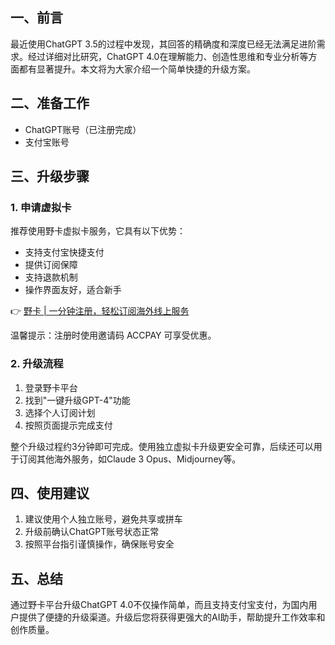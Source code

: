 ## 一、前言

最近使用ChatGPT 3.5的过程中发现，其回答的精确度和深度已经无法满足进阶需求。经过详细对比研究，ChatGPT 4.0在理解能力、创造性思维和专业分析等方面都有显著提升。本文将为大家介绍一个简单快捷的升级方案。

## 二、准备工作

- ChatGPT账号（已注册完成）
- 支付宝账号

## 三、升级步骤

### 1. 申请虚拟卡

推荐使用野卡虚拟卡服务，它具有以下优势：
- 支持支付宝快捷支付
- 提供订阅保障
- 支持退款机制
- 操作界面友好，适合新手

👉 [野卡 | 一分钟注册，轻松订阅海外线上服务](https://bit.ly/bewildcard)

温馨提示：注册时使用邀请码 ACCPAY 可享受优惠。

### 2. 升级流程

1. 登录野卡平台
2. 找到"一键升级GPT-4"功能
3. 选择个人订阅计划
4. 按照页面提示完成支付

整个升级过程约3分钟即可完成。使用独立虚拟卡升级更安全可靠，后续还可以用于订阅其他海外服务，如Claude 3 Opus、Midjourney等。

## 四、使用建议

1. 建议使用个人独立账号，避免共享或拼车
2. 升级前确认ChatGPT账号状态正常
3. 按照平台指引谨慎操作，确保账号安全

## 五、总结

通过野卡平台升级ChatGPT 4.0不仅操作简单，而且支持支付宝支付，为国内用户提供了便捷的升级渠道。升级后您将获得更强大的AI助手，帮助提升工作效率和创作质量。